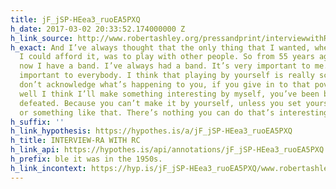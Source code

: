 ```yaml
---
title: jF_jSP-HEea3_ruoEA5PXQ
h_date: 2017-03-02 20:33:52.174000000 Z
h_link_source: http://www.robertashley.org/pressandprint/interviewwithRickCarrick2012.htm
h_exact: And I’ve always thought that the only thing that I wanted, whether or not
  I could afford it, was to play with other people. So from 55 years ago to right
  now I have a band. I’ve always had a band. It’s very important to me. I think it’s
  important to everybody. I think that playing by yourself is really scary. If you
  don’t acknowledge what’s happening to you, if you give in to that poverty, and think
  well I think I’ll make something interesting by myself, you’ve been beaten. You’re
  defeated. Because you can’t make it by yourself, unless you set yourself on fire
  or something like that. There’s nothing you can do that’s interesting by yourself.
h_suffix: ''
h_link_hypothesis: https://hypothes.is/a/jF_jSP-HEea3_ruoEA5PXQ
h_title: INTERVIEW-RA WITH RC
h_link_api: https://hypothes.is/api/annotations/jF_jSP-HEea3_ruoEA5PXQ
h_prefix: ble it was in the 1950s.
h_link_incontext: https://hyp.is/jF_jSP-HEea3_ruoEA5PXQ/www.robertashley.org/pressandprint/interviewwithRickCarrick2012.htm
---
```


